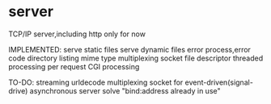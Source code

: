 server
======

TCP/IP server,including http only for now

IMPLEMENTED:
serve static files
serve dynamic files
error process,error code
directory listing
mime type
multiplexing socket file descriptor
threaded processing per request
CGI processing

TO-DO:
streaming
urldecode
multiplexing socket for event-driven(signal-drive) asynchronous server
solve "bind:address already in use"
